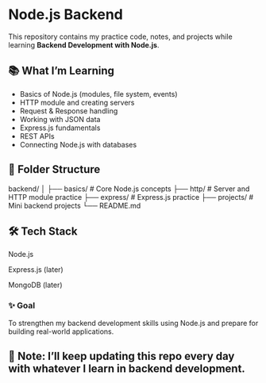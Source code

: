 ﻿# Node.js Backend  

This repository contains my practice code, notes, and projects while learning **Backend Development with Node.js**.  

## 📚 What I’m Learning  
- Basics of Node.js (modules, file system, events)  
- HTTP module and creating servers  
- Request & Response handling  
- Working with JSON data  
- Express.js fundamentals  
- REST APIs  
- Connecting Node.js with databases  

## 📂 Folder Structure  

backend/
│
├── basics/ # Core Node.js concepts
├── http/ # Server and HTTP module practice
├── express/ # Express.js practice
├── projects/ # Mini backend projects
└── README.md

## 🛠 Tech Stack

Node.js

Express.js (later)

MongoDB (later)


### ✨ Goal

To strengthen my backend development skills using Node.js and prepare for building real-world applications.

## 🚀 Note: I’ll keep updating this repo every day with whatever I learn in backend development.
